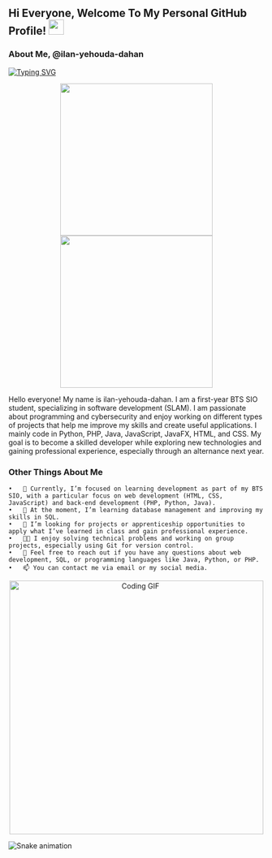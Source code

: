 <!--## Hi Everyone, Welcome To My Personal GitHub Profile! 👋-->

<div id="header">
  <h2>
    Hi Everyone, Welcome To My Personal GitHub Profile!
    <img src="https://media.giphy.com/media/hvRJCLFzcasrR4ia7z/giphy.gif" width="30px"/>
</div>




<!--
<div align="center">
   <img src="./Assets/hello-world.gif" />
</div>
-->

<!--<p align="center">
<img align="center" src="http://github-readme-streak-stats.herokuapp.com?user=SmashedFrenzy16&theme=dark&&fire=DD2727&border=DD2727&ring=DD2727&currStreakLabel=DD2727"/>-->
<!--<img width="400em" src="https://github-readme-stats.vercel.app/api/top-langs/?username=SmashedFrenzy16&text_color=586069&layout=compact&hide_border=true&title_color=0366d6&count_private=true&include_all_commits=true&theme=tokyonight&show_icons=true"/>-->

### About Me, @ilan-yehouda-dahan

<a href="https://git.io/typing-svg"><img src="https://readme-typing-svg.herokuapp.com?font=Fira+Code&pause=100&vCenter=true&width=435&lines=Eager+Python+and+C%2B%2B+Developer;Full-Stack+Developer;3+years+of+programming+experience" alt="Typing SVG" /></a>

<div align="center">
  <img src="https://media.giphy.com/media/xT9IgzoKnwFNmISR8I/giphy.gif" height="300"/>
  <img src="https://media.giphy.com/media/VTtANKl0beDFQRLDTh/giphy.gif" height="300"/>
</div>

Hello everyone! My name is ilan-yehouda-dahan. I am a first-year BTS SIO student, specializing in software development (SLAM). I am passionate about programming and cybersecurity and enjoy working on different types of projects that help me improve my skills and create useful applications.
I mainly code in Python, PHP, Java, JavaScript, JavaFX, HTML, and CSS. My goal is to become a skilled developer while exploring new technologies and gaining professional experience, especially through an alternance next year.

### Other Things About Me
	•	🔭 Currently, I’m focused on learning development as part of my BTS SIO, with a particular focus on web development (HTML, CSS, JavaScript) and back-end development (PHP, Python, Java).
	•	🌱 At the moment, I’m learning database management and improving my skills in SQL.
	•	💼 I’m looking for projects or apprenticeship opportunities to apply what I’ve learned in class and gain professional experience.
	•	🧑‍💻 I enjoy solving technical problems and working on group projects, especially using Git for version control.
	•	💬 Feel free to reach out if you have any questions about web development, SQL, or programming languages like Java, Python, or PHP.
	•	📫 You can contact me via email or my social media.

<p align="center">
<img src="./Assets/code-manufacture.gif" alt="Coding GIF" width="500">
</p>
<img src="https://raw.githubusercontent.com/ilan-yehouda-dahan/ilan-yehouda-dahan/output/snake.svg" alt="Snake animation" />

